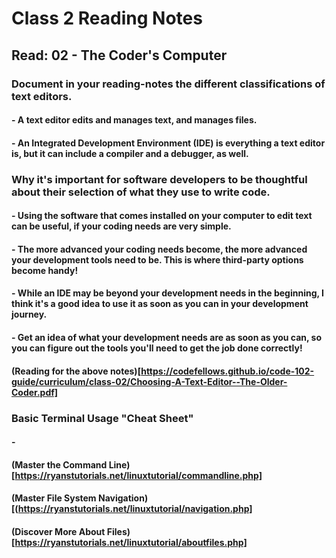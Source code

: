 # Class 2 Reading Notes

## Read: 02 - The Coder's Computer

### Document in your reading-notes the different classifications of text editors.

#### - A text editor edits and manages text, and manages files.

#### - An Integrated Development Environment (IDE) is everything a text editor is, but it can include a compiler and a debugger, as well. 

### Why it's important for software developers to be thoughtful about their selection of what they use to write code.

#### - Using the software that comes installed on your computer to edit text can be useful, if your coding needs are very simple.

#### - The more advanced your coding needs become, the more advanced your development tools need to be. This is where third-party options become handy!

#### - While an IDE may be beyond your development needs in the beginning, I think it's a good idea to use it as soon as you can in your development journey.

#### - Get an idea of what your development needs are as soon as you can, so you can figure out the tools you'll need to get the job done correctly!

#### (Reading for the above notes)[https://codefellows.github.io/code-102-guide/curriculum/class-02/Choosing-A-Text-Editor--The-Older-Coder.pdf]

### Basic Terminal Usage "Cheat Sheet"

#### - 

#### (Master the Command Line)[https://ryanstutorials.net/linuxtutorial/commandline.php]
#### (Master File System Navigation)[(https://ryanstutorials.net/linuxtutorial/navigation.php]
#### (Discover More About Files)[https://ryanstutorials.net/linuxtutorial/aboutfiles.php]
